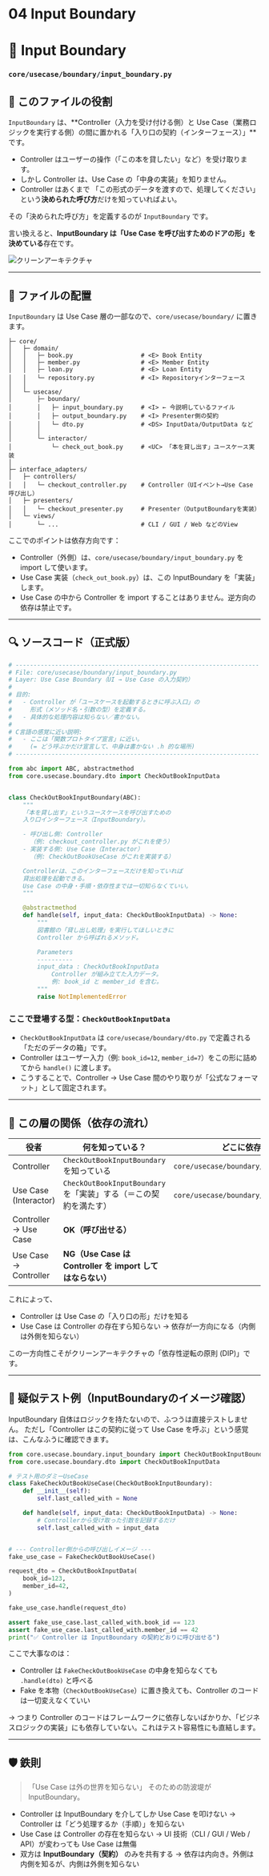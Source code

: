 # 04 Input Boundary

# 🚪 Input Boundary
### `core/usecase/boundary/input_boundary.py`

## 🎯 このファイルの役割

`InputBoundary` は、**Controller（入力を受け付ける側）と Use Case（業務ロジックを実行する側）の間に置かれる「入り口の契約（インターフェース）」**です。

* Controller はユーザーの操作（「この本を貸したい」など）を受け取ります。
* しかし Controller は、Use Case の「中身の実装」を知りません。
* Controller はあくまで 「この形式のデータを渡すので、処理してください」という**決められた呼び方**だけを知っていればよい。

その「決められた呼び方」を定義するのが `InputBoundary` です。

言い換えると、**InputBoundary は「Use Case を呼び出すためのドアの形」を決めている**存在です。

![クリーンアーキテクチャ](../クリーンアーキテクチャ.png)

---

## 📁 ファイルの配置

`InputBoundary` は Use Case 層の一部なので、`core/usecase/boundary/` に置きます。

```text
├─ core/
│   ├─ domain/
│   │   ├─ book.py                   # <E> Book Entity
│   │   ├─ member.py                 # <E> Member Entity
│   │   ├─ loan.py                   # <E> Loan Entity
│   │   └─ repository.py             # <I> Repositoryインターフェース
│   │
│   └─ usecase/
│       ├─ boundary/
│       │   ├─ input_boundary.py     # <I> ← 今説明しているファイル
│       │   ├─ output_boundary.py    # <I> Presenter側の契約
│       │   └─ dto.py                # <DS> InputData/OutputData など
│       │
│       └─ interactor/
│           └─ check_out_book.py     # <UC> 「本を貸し出す」ユースケース実装
│
├─ interface_adapters/
│   ├─ controllers/
│   │   └─ checkout_controller.py    # Controller（UIイベント→Use Case 呼び出し）
│   ├─ presenters/
│   │   └─ checkout_presenter.py     # Presenter（OutputBoundaryを実装）
│   └─ views/
│       └─ ...                       # CLI / GUI / Web などのView
```

ここでのポイントは依存方向です：

* Controller（外側）は、`core/usecase/boundary/input_boundary.py` を import して使います。
* Use Case 実装（`check_out_book.py`）は、この InputBoundary を「実装」します。
* Use Case の中から Controller を import することはありません。逆方向の依存は禁止です。

---

## 🔍 ソースコード（正式版）

```python
# --------------------------------------------------------------------
# File: core/usecase/boundary/input_boundary.py
# Layer: Use Case Boundary（UI → Use Case の入力契約）
#
# 目的:
#   - Controller が「ユースケースを起動するときに呼ぶ入口」の
#     形式（メソッド名・引数の型）を定義する。
#   - 具体的な処理内容は知らない／書かない。
#
# C言語の感覚に近い説明:
#   - ここは「関数プロトタイプ宣言」に近い。
#     (= どう呼ぶかだけ宣言して、中身は書かない .h 的な場所)
# --------------------------------------------------------------------

from abc import ABC, abstractmethod
from core.usecase.boundary.dto import CheckOutBookInputData


class CheckOutBookInputBoundary(ABC):
    """
    「本を貸し出す」というユースケースを呼び出すための
    入り口インターフェース（InputBoundary）。

    - 呼び出し側: Controller
      （例: checkout_controller.py がこれを使う）
    - 実装する側: Use Case（Interactor）
      （例: CheckOutBookUseCase がこれを実装する）

    Controllerは、このインターフェースだけを知っていれば
    貸出処理を起動できる。
    Use Case の中身・手順・依存性までは一切知らなくていい。
    """

    @abstractmethod
    def handle(self, input_data: CheckOutBookInputData) -> None:
        """
        図書館の「貸し出し処理」を実行してほしいときに
        Controller から呼ばれるメソッド。

        Parameters
        ----------
        input_data : CheckOutBookInputData
            Controller が組み立てた入力データ。
            例: book_id と member_id を含む。
        """
        raise NotImplementedError
```

### ここで登場する型：`CheckOutBookInputData`

* `CheckOutBookInputData` は `core/usecase/boundary/dto.py` で定義される「ただのデータの箱」です。
* Controller はユーザー入力（例: `book_id=12`, `member_id=7`）をこの形に詰めてから `handle()` に渡します。
* こうすることで、Controller → Use Case 間のやり取りが「公式なフォーマット」として固定されます。

---

## 🧭 この層の関係（依存の流れ）

| 役者                    | 何を知っている？                                       | どこに依存する？                                  |
| --------------------- | ---------------------------------------------- | ----------------------------------------- |
| Controller            | `CheckOutBookInputBoundary` を知っている             | `core/usecase/boundary/input_boundary.py` |
| Use Case (Interactor) | `CheckOutBookInputBoundary` を「実装」する（＝この契約を満たす） | `core/usecase/boundary/input_boundary.py` |
| Controller → Use Case | **OK（呼び出せる）**                                  |                                           |
| Use Case → Controller | **NG（Use Case は Controller を import してはならない）** |                                           |

これによって、

* Controller は Use Case の「入り口の形」だけを知る
* Use Case は Controller の存在すら知らない
  → 依存が一方向になる（内側は外側を知らない）

この一方向性こそがクリーンアーキテクチャの「依存性逆転の原則 (DIP)」です。

---

## 🧪 疑似テスト例（InputBoundaryのイメージ確認）

InputBoundary 自体はロジックを持たないので、ふつうは直接テストしません。
ただし「Controller はこの契約に従って Use Case を呼ぶ」という感覚は、こんなふうに確認できます。

```python
from core.usecase.boundary.input_boundary import CheckOutBookInputBoundary
from core.usecase.boundary.dto import CheckOutBookInputData

# テスト用のダミーUseCase
class FakeCheckOutBookUseCase(CheckOutBookInputBoundary):
    def __init__(self):
        self.last_called_with = None

    def handle(self, input_data: CheckOutBookInputData) -> None:
        # Controllerから受け取った引数を記録するだけ
        self.last_called_with = input_data


# --- Controller側からの呼び出しイメージ ---
fake_use_case = FakeCheckOutBookUseCase()

request_dto = CheckOutBookInputData(
    book_id=123,
    member_id=42,
)

fake_use_case.handle(request_dto)

assert fake_use_case.last_called_with.book_id == 123
assert fake_use_case.last_called_with.member_id == 42
print("✅ Controller は InputBoundary の契約どおりに呼び出せる")
```

ここで大事なのは：

* Controller は `FakeCheckOutBookUseCase` の中身を知らなくても `.handle(dto)` と呼べる
* Fake を本物（`CheckOutBookUseCase`）に置き換えても、Controller のコードは一切変えなくていい

→ つまり Controller のコードはフレームワークに依存しないばかりか、「ビジネスロジックの実装」にも依存していない。これはテスト容易性にも直結します。

---

## 🛡 鉄則

> 「Use Case は外の世界を知らない」
> そのための防波堤が InputBoundary。

* Controller は InputBoundary を介してしか Use Case を叩けない
  → Controller は「どう処理するか（手順）」を知らない
* Use Case は Controller の存在を知らない
  → UI 技術（CLI / GUI / Web / API）が変わっても Use Case は無傷
* 双方は **InputBoundary（契約）** のみを共有する
  → 依存は内向き。外側は内側を知るが、内側は外側を知らない

